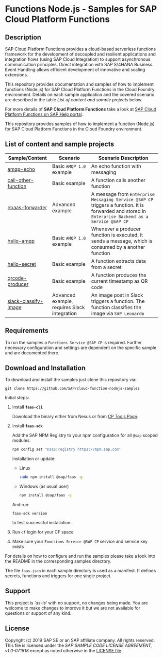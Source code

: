 # Functions Node.js - Samples for SAP Cloud Platform Functions

## Description
SAP Cloud Platform Functions provides a cloud-based serverless functions framework for the development of decoupled and resilient applications and integration flows (using SAP Cloud Integration) to support asynchronous communication principles.
Direct integration with SAP S/4HANA Business Event Handling allows efficient development of innovative and scaling extensions.

This repository provides documentation and samples of how to implement functions (Node.js) for SAP Cloud Platform Functions in the Cloud Foundry environment. Details on each sample application and the covered scenario are described in the table _List of content and sample projects_ below.

For more details of **SAP Cloud Platform Functions** take a look at [SAP Cloud Platform Functions on SAP Help portal](https://help.sap.com/viewer/product/SAP_FUNCTIONS/Cloud/en-US).

This repository provides samples of how to implement a function (Node.js) for SAP Cloud Platform Functions in the Cloud Foundry environment.

## List of content and sample projects

|Sample/Content|Scenario|Scenario Description|
|---|---|---|
|[amqp-echo](./examples/amqp-echo)| Basic `AMQP 1.0` example | An echo function with messaging |
|[call-other-function](./examples/call-other-function)| Basic example | A function calls another function |
|[ebaas-forwarder](./examples/ebaas-forwarder) | Advanced example | A message from `Enterprise Messaging Service @SAP CP` triggers a function. It is forwarded and stored in `Enterprise Backend as a Service @SAP CP`  |
|[hello-amqp](./examples/hello-amqp) | Basic `AMQP 1.0` example | Whenever a producer function is executed, it sends a message, which is consumed by a another function |
|[hello-secret](./examples/hello-secret) | Basic example | A function extracts data from a secret |
|[qrcode-producer](./examples/qrcode-producer)| Basic example | A function produces the current timestamp as QR code |
|[slack-classify-image](./examples/slack-classify-image)| Advanced example, requires Slack integration | An image post in Slack triggers a function. The function classifies the image via `SAP Leonardo` |

## Requirements
To run the samples a `Functions Service @SAP CP` is required.
Further necessary configuration and settings are dependent on the specific sample and are documented there.

## Download and Installation
To download and install the samples just clone this repository via:
```
git clone https://github.com/SAP/cloud-function-nodejs-samples
```

Initial steps:
1. Install __`faas-cli`__

   Download the binary either from Nexus or from [CP Tools Page](https://tools.hana.ondemand.com/#cloud).

2. Install __`faas-sdk`__

   Add the SAP NPM Registry to your npm configuration for all `@sap` scoped modules.
   ```bash
   npm config set "@sap:registry https://npm.sap.com"
   ```

   Installation or update:
   * Linux
     ```bash
     sudo npm install @sap/faas -g
     ```
   * Windows (as usual user)
     ```bash
     npm install @sap/faas -g
     ```

    And run:
    ```
    faas-sdk version
    ```
    to test successful installation.

2. Run `cf` login for your CF space
3. Make sure your `Functions Service @SAP CP` service and service key exists

For details on how to configure and run the samples please take a look into the README in the corresponding samples directory.

The file `faas.json` in each sample directory is used as a manifest. It defines secrets, functions and triggers
for one single project.

## Support
This project is _'as-is'_ with no support, no changes being made.
You are welcome to make changes to improve it but we are not available for questions or support of any kind.

## License
Copyright (c) 2019 SAP SE or an SAP affiliate company. All rights reserved.
This file is licensed under the _SAP SAMPLE CODE LICENSE AGREEMENT, v1.0-071618_ except as noted otherwise in the [LICENSE file](./LICENSE.txt).
